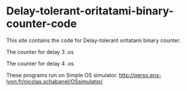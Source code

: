 # Delay-tolerant-oritatami-binary-counter-code
This site contains the code for Delay-tolerant oritatami binary counter.

The counter for delay 3
.os

The counter for delay 4
.os

These programs run on Simple OS simulator.
http://perso.ens-lyon.fr/nicolas.schabanel/OSsimulator/
